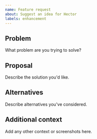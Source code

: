 ```yaml
---
name: Feature request
about: Suggest an idea for Hector
labels: enhancement
---
```


## Problem
What problem are you trying to solve?

## Proposal
Describe the solution you'd like.

## Alternatives
Describe alternatives you've considered.

## Additional context
Add any other context or screenshots here.
